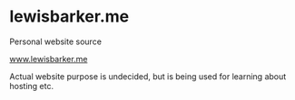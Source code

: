 # lewisbarker.me
Personal website source

www.lewisbarker.me

Actual website purpose is undecided, but is being used for learning about hosting etc.
